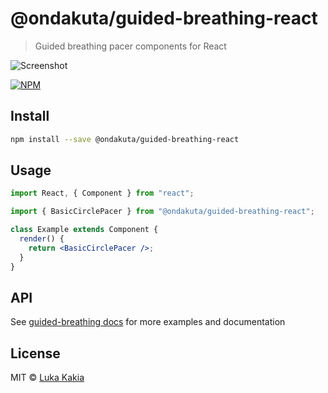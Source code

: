 # @ondakuta/guided-breathing-react

> Guided breathing pacer components for React

![Screenshot](https://cdn-reibjvbyi.now.sh/guided-breathing-screenshot.png)

[![NPM](https://img.shields.io/npm/v/@ondakuta/guided-breathing-react.svg)](https://www.npmjs.com/package/@ondakuta/guided-breathing-react)

## Install

```bash
npm install --save @ondakuta/guided-breathing-react
```

## Usage

```jsx
import React, { Component } from "react";

import { BasicCirclePacer } from "@ondakuta/guided-breathing-react";

class Example extends Component {
  render() {
    return <BasicCirclePacer />;
  }
}
```

## API

See [guided-breathing docs](https://guided-breathing-react-docs.lilo.now.sh) for more examples and documentation

## License

MIT © [Luka Kakia](https://github.com/manguluka)
